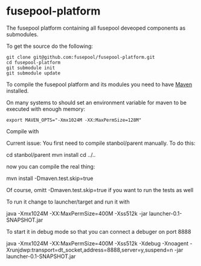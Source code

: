 fusepool-platform
=================

The fusepool platform containing all fusepool deveoped components as submodules.

To get the source do the following:

    git clone git@github.com:fusepool/fusepool-platform.git
    cd fusepool-platform
    git submodule init
    git submodule update

To compile the fusepool platform and its modules you need to have [Maven](http://maven.apache.org/) installed.

On many systems to should set an environment variable for maven to be executed with enough memory:

    export MAVEN_OPTS="-Xmx1024M -XX:MaxPermSize=128M"

Compile with

Current issue: You first need to compile stanbol/parent manually. To do this:

   cd stanbol/parent
   mvn install
   cd ../..

now you can compile the real thing:

   mvn install -Dmaven.test.skip=true

Of course, omitt -Dmaven.test.skip=true if you want to run the tests as well

To run it change to launcher/target and run it with

   java -Xmx1024M -XX:MaxPermSize=400M -Xss512k -jar launcher-0.1-SNAPSHOT.jar

To start it in debug mode so that you can connect a debuger on port 8888

   java -Xmx1024M -XX:MaxPermSize=400M -Xss512k -Xdebug -Xnoagent -Xrunjdwp:transport=dt_socket,address=8888,server=y,suspend=n -jar launcher-0.1-SNAPSHOT.jar 
